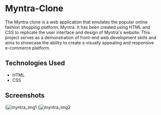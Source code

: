 # Myntra-Clone

The Myntra clone is a web application that emulates the popular online fashion shopping platform, Myntra. It has been created using HTML and CSS to replicate the user interface and design of Myntra's website. This project serves as a demonstration of front-end web development skills and aims to showcase the ability to create a visually appealing and responsive e-commerce platform.

## Technologies Used

- HTML
- CSS

## Screenshots

(![myntra_img1](https://github.com/divya14401/Myntra-Clone/assets/109811278/c2932d36-0bf4-4b4b-963d-25486b206f2a)
(![myntra_img2](https://github.com/divya14401/Myntra-Clone/assets/109811278/d0bd76d8-565e-4fec-bc4d-559de69dea0d)

